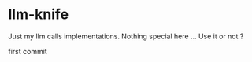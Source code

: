 # llm-knife

Just my llm calls implementations. Nothing special here ...
Use it or not ?

first commit
